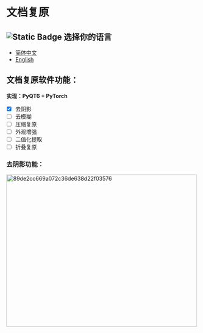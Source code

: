 # 文档复原

## ![Static Badge](https://img.shields.io/badge/Language-语言-8A2BE2) 选择你的语言

- [简体中文](readme/readme_CN.md)
- [English](readme/readme_EN.md)

## 文档复原软件功能：
**实现：PyQT6 + PyTorch**

- [x] 去阴影
- [ ] 去模糊
- [ ] 压缩复原
- [ ] 外观增强
- [ ] 二值化提取
- [ ] 折叠复原

### 去阴影功能：
<img src="https://github.com/user-attachments/assets/4950bd15-5fac-48b2-a70b-1dbf2425ee28" alt="89de2cc669a072c36de638d22f03576" width=500 height=400/>

